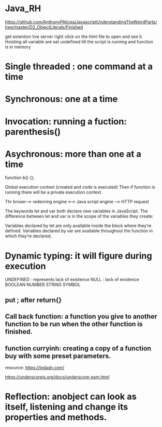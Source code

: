 # Java_RH
https://github.com/AnthonyPAlicea/JavascriptUnderstandingTheWeirdParts/tree/master/D2_ObjectLiterals/Finished

get extention live server
right click on the html file to open and see it.
Hoisting
all variable are set undefined till the script is running and function is in memory

# Single threaded : one command at a time
# Synchronous: one at a time
# Invocation: running a fuction: parenthesis()
# Asychronous: more than one at a time
function b() {};

Global execution context (created and code is executed)
Then if function is running there will be a private execution context.


Thr broser--> redenring engine <--> Java script engine --> HTTP request

The keywords let and var both declare new variables in JavaScript. The difference between let and var is in the scope of the variables they create:

Variables declared by let are only available inside the block where they’re defined.
Variables declared by var are available throughout the function in which they’re declared.

# Dynamic typing: it will figure during execution

UNDEFINED : represents lack of existence
NULL : lack of existence
BOOLEAN
NUMBER
STRING
SYMBOL

## put ; after return{}


## Call back function: a function you give to another function to be run when the other function is finished.

## function curryinh: creating a copy of a function buy with some preset parameters.

resource:
https://lodash.com/

https://underscorejs.org/docs/underscore-esm.html

# Reflection: anobject can look as itself, listening and change its properties and methods.